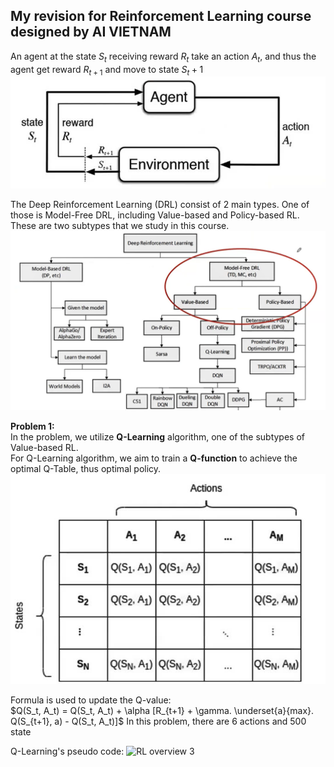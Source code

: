 ## My revision for Reinforcement Learning course designed by AI VIETNAM

An agent at the state $S_t$ receiving reward $R_t$ take an action $A_t$, and thus the agent get reward $R_{t+1}$ and move to state ${S_t+1}$ 
![RL overview](images/RL.jpg)

The Deep Reinforcement Learning (DRL) consist of 2 main types. One of those is Model-Free DRL, including Value-based and Policy-based RL. These are two subtypes that we study in this course. 
![RL overview 1](images/RL1.png)

**Problem 1:** <br>
In the problem, we utilize **Q-Learning** algorithm, one of the subtypes of Value-based RL.  <br>
For Q-Learning algorithm, we aim to train a **Q-function** to achieve the optimal Q-Table, thus optimal policy. <br>
![RL overview 2](images/RL2.jpg)

Formula is used to update the Q-value: <br>
$Q(S_t, A_t) = Q(S_t, A_t) + \alpha [R_{t+1} + \gamma. \underset{a}{max}. Q(S_{t+1}, a) - Q(S_t, A_t)]$
In this problem, there are 6 actions and 500 state <br>

Q-Learning's pseudo code:
![RL overview 3](RL3.png)

